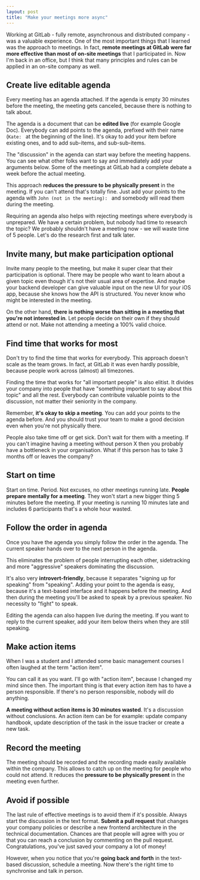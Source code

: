 ```yaml
---
layout: post
title: "Make your meetings more async"
---
```


Working at GitLab - fully remote, asynchronous and distributed company - was a valuable experience. One of the most important things that I learned was the approach to meetings. In fact, **remote meetings at GitLab were far more effective than most of on-site meetings** that I participated in. Now I'm back in an office, but I think that many principles and rules can be applied in an on-site company as well.

## Create live editable agenda

Every meeting has an agenda attached. If the agenda is empty 30 minutes before the meeting, the meeting gets canceled, because there is nothing to talk about.

The agenda is a document that can be **edited live** (for example Google Doc). Everybody can add points to the agenda, prefixed with their name (`Kate: ` at the beginning of the line). It's okay to add your item before existing ones, and to add sub-items, and sub-sub-items.

The "discussion" in the agenda can start way before the meeting happens. You can see what other folks want to say and immediately add your arguments below. Some of the meetings at GitLab had a complete debate a week before the actual meeting.

This approach **reduces the pressure to be physically present** in the meeting. If you can't attend that's totally fine. Just add your points to the agenda with `John (not in the meeting): ` and somebody will read them during the meeting.

Requiring an agenda also helps with rejecting meetings where everybody is unprepared. We have a certain problem, but nobody had time to research the topic? We probably shouldn't have a meeting now - we will waste time of 5 people. Let's do the research first and talk later.

## Invite many, but make participation optional

Invite many people to the meeting, but make it super clear that their participation is optional. There may be people who want to learn about a given topic even though it's not their usual area of expertise. And maybe your backend developer can give valuable input on the new UI for your iOS app, because she knows how the API is structured. You never know who might be interested in the meeting.

On the other hand, **there is nothing worse than sitting in a meeting that you're not interested in**. Let people decide on their own if they should attend or not. Make not attending a meeting a 100% valid choice.

## Find time that works for most

Don't try to find the time that works for everybody. This approach doesn't scale as the team grows. In fact, at GitLab it was even hardly possible, because people work across (almost) all timezones.

Finding the time that works for "all important people" is also elitist. It divides your company into people that have "something important to say about this topic" and all the rest. Everybody can contribute valuable points to the discussion, not matter their seniority in the company.

Remember, **it's okay to skip a meeting**. You can add your points to the agenda before. And you should trust your team to make a good decision even when you're not physically there.

People also take time off or get sick. Don't wait for them with a meeting. If you can't imagine having a meeting without person X then you probably have a bottleneck in your organisation. What if this person has to take 3 months off or leaves the company?

## Start on time

Start on time. Period. Not excuses, no other meetings running late. **People prepare mentally for a meeting**. They won't start a new bigger thing 5 minutes before the meeting. If your meeting is running 10 minutes late and includes 6 participants that's a whole hour wasted.

## Follow the order in agenda

Once you have the agenda you simply follow the order in the agenda. The current speaker hands over to the next person in the agenda.

This eliminates the problem of people interrupting each other, sidetracking and more "aggressive" speakers dominating the discussion.

It's also very **introvert-friendly**, because it separates "signing up for speaking" from "speaking". Adding your point to the agenda is easy, because it's a text-based interface and it happens before the meeting. And then during the meeting you'll be asked to speak by a previous speaker. No necessity to "fight" to speak.

Editing the agenda can also happen live during the meeting. If you want to reply to the current speaker, add your item below theirs when they are still speaking.

## Make action items

When I was a student and I attended some basic management courses I often laughed at the term "action item".

You can call it as you want. I'll go with "action item", because I changed my mind since then. The important thing is that every action item has to have a person responsible. If there's no person responsible, nobody will do anything.

**A meeting without action items is 30 minutes wasted**. It's a discussion without conclusions. An action item can be for example: update company handbook, update description of the task in the issue tracker or create a new task.

## Record the meeting

The meeting should be recorded and the recording made easily available within the company. This allows to catch up on the meeting for people who could not attend. It reduces the **pressure to be physically present** in the meeting even further.

## Avoid if possible

The last rule of effective meetings is to avoid them if it's possible. Always start the discussion in the text format. **Submit a pull request** that changes your company policies or describe a new frontend architecture in the technical documentation. Chances are that people will agree with you or that you can reach a conclusion by commenting on the pull request. Congratulations, you've just saved your company a lot of money!

However, when you notice that you're **going back and forth** in the text-based discussion, schedule a meeting. Now there's the right time to synchronise and talk in person.
